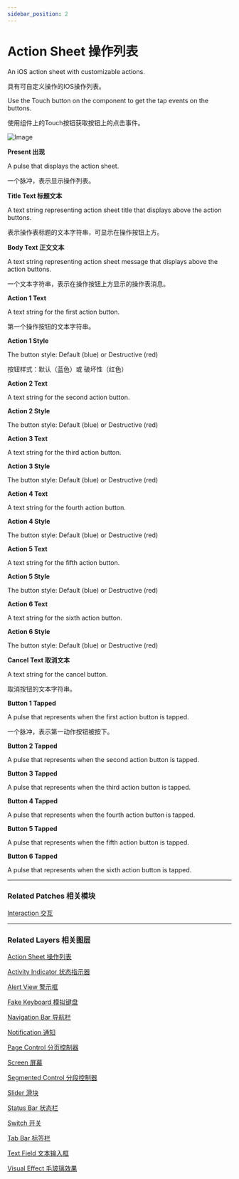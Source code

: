 ```yaml
---
sidebar_position: 2
---
```


# Action Sheet 操作列表

An iOS action sheet with customizable actions.

具有可自定义操作的IOS操作列表。

Use the Touch button on the component to get the tap events on the buttons.

使用组件上的Touch按钮获取按钮上的点击事件。

![Image](https://s3.us-west-2.amazonaws.com/secure.notion-static.com/e0487f4f-6a2d-4268-988d-ce160854bd97/Untitled.png?X-Amz-Algorithm=AWS4-HMAC-SHA256&X-Amz-Content-Sha256=UNSIGNED-PAYLOAD&X-Amz-Credential=AKIAT73L2G45EIPT3X45%2F20220602%2Fus-west-2%2Fs3%2Faws4_request&X-Amz-Date=20220602T190501Z&X-Amz-Expires=86400&X-Amz-Signature=2488ad97cb27904d1f925b24f453d9cc9c1ec736c4bf0ba36c9c17562d4f0b3d&X-Amz-SignedHeaders=host&response-content-disposition=filename%20%3D%22Untitled.png%22&x-id=GetObject)

**Present 出现**

A pulse that displays the action sheet.

一个脉冲，表示显示操作列表。

**Title Text 标题文本**

A text string representing action sheet title that displays above the action buttons.

表示操作表标题的文本字符串，可显示在操作按钮上方。

**Body Text 正文文本**

A text string representing action sheet message that displays above the action buttons.

一个文本字符串，表示在操作按钮上方显示的操作表消息。

**Action 1 Text**

A text string for the first action button.

第一个操作按钮的文本字符串。

**Action 1 Style**

The button style: Default (blue) or Destructive (red)

按钮样式：默认（蓝色）或 破坏性（红色）

**Action 2 Text**

A text string for the second action button.

**Action 2 Style**

The button style: Default (blue) or Destructive (red)

**Action 3 Text**

A text string for the third action button.

**Action 3 Style**

The button style: Default (blue) or Destructive (red)

**Action 4 Text**

A text string for the fourth action button.

**Action 4 Style**

The button style: Default (blue) or Destructive (red)

**Action 5 Text**

A text string for the fifth action button.

**Action 5 Style**

The button style: Default (blue) or Destructive (red)

**Action 6 Text**

A text string for the sixth action button.

**Action 6 Style**

The button style: Default (blue) or Destructive (red)

**Cancel Text 取消文本**

A text string for the cancel button.

取消按钮的文本字符串。

**Button 1 Tapped**

A pulse that represents when the first action button is tapped.

一个脉冲，表示第一动作按钮被按下。

**Button 2 Tapped**

A pulse that represents when the second action button is tapped.

**Button 3 Tapped**

A pulse that represents when the third action button is tapped.

**Button 4 Tapped**

A pulse that represents when the fourth action button is tapped.

**Button 5 Tapped**

A pulse that represents when the fifth action button is tapped.

**Button 6 Tapped**

A pulse that represents when the sixth action button is tapped.

------

### Related Patches 相关模块

[Interaction 交互](./../Interaction/Interaction.md)

------

### Related Layers 相关图层

[Action Sheet 操作列表](./Action%20Sheet.md)

[Activity Indicator 状态指示器](./Activity%20Indicator.md)

[Alert View 警示框](./Alert%20View.md)

[Fake Keyboard 模拟键盘](./Fake%20Keyboard.md)

[Navigation Bar 导航栏](./Navigation%20Bar.md)

[Notification 通知](./Notification.md)

[Page Control 分页控制器](./Page%20Control.md)

[Screen 屏幕](./Screen.md)

[Segmented Control 分段控制器](./Segmented%20Control.md)

[Slider 滑块](./Slider.md)

[Status Bar 状态栏](./Status%20bar.md)

[Switch 开关](./Switch.md)

[Tab Bar 标签栏](./Tab%20Bar.md)

[Text Field 文本输入框](./Text%20Field.md)

[Visual Effect 毛玻璃效果](./Visual%20Effect.md)
